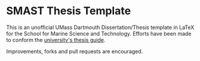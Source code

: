 # SMAST Thesis Template

This is an unofficial UMass Dartmouth Dissertation/Thesis template in LaTeX for the School for Marine Science and Technology. Efforts have been made to conform the [university's thesis guide](http://www.umassd.edu/media/umassdartmouth/graduatestudiesadmissions/pdfs/thesis_guide_spring2015.pdf).

Improvements, forks and pull requests are encouraged.
